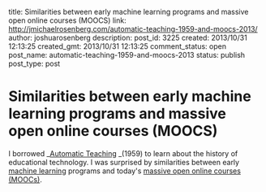 title: Similarities between early machine learning programs and massive open online courses (MOOCS)
link: http://jmichaelrosenberg.com/automatic-teaching-1959-and-moocs-2013/
author: joshuarosenberg
description: 
post_id: 3225
created: 2013/10/31 12:13:25
created_gmt: 2013/10/31 12:13:25
comment_status: open
post_name: automatic-teaching-1959-and-moocs-2013
status: publish
post_type: post

# Similarities between early machine learning programs and massive open online courses (MOOCS)

I borrowed _[Automatic Teaching](http://www.amazon.com/Automatic-Teaching-The-State-Art/dp/B0000CKG3A/ref=sr_1_1?ie=UTF8&qid=1383179316&sr=8-1&keywords=automatic+teaching%2C+galanter) _(1959) to learn about the history of educational technology. I was surprised by similarities between early [machine learning](http://en.wikipedia.org/wiki/Machine_learning) programs and today's [massive open online courses (MOOCs)](http://en.wikipedia.org/wiki/Massive_open_online_course).